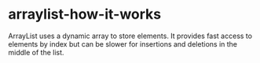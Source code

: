# arraylist-how-it-works
ArrayList uses a dynamic array to store elements.
It provides fast access to elements by index but can be slower for insertions and deletions in the middle of the list.
